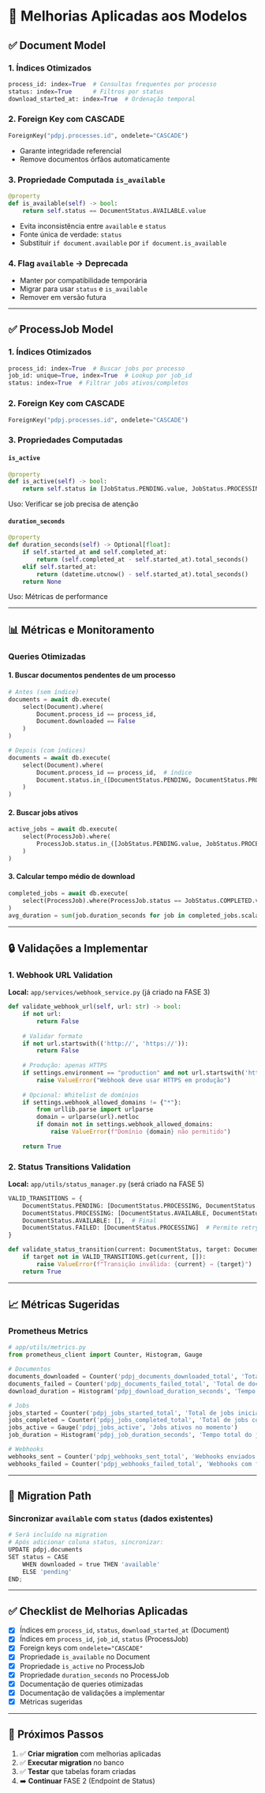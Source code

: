 # 🔧 Melhorias Aplicadas aos Modelos

## ✅ Document Model

### 1. **Índices Otimizados**
```python
process_id: index=True  # Consultas frequentes por processo
status: index=True      # Filtros por status
download_started_at: index=True  # Ordenação temporal
```

### 2. **Foreign Key com CASCADE**
```python
ForeignKey("pdpj.processes.id", ondelete="CASCADE")
```
- Garante integridade referencial
- Remove documentos órfãos automaticamente

### 3. **Propriedade Computada `is_available`**
```python
@property
def is_available(self) -> bool:
    return self.status == DocumentStatus.AVAILABLE.value
```
- Evita inconsistência entre `available` e `status`
- Fonte única de verdade: `status`
- Substituir `if document.available` por `if document.is_available`

### 4. **Flag `available` → Deprecada**
- Manter por compatibilidade temporária
- Migrar para usar `status` e `is_available`
- Remover em versão futura

---

## ✅ ProcessJob Model

### 1. **Índices Otimizados**
```python
process_id: index=True  # Buscar jobs por processo
job_id: unique=True, index=True  # Lookup por job_id
status: index=True  # Filtrar jobs ativos/completos
```

### 2. **Foreign Key com CASCADE**
```python
ForeignKey("pdpj.processes.id", ondelete="CASCADE")
```

### 3. **Propriedades Computadas**

#### `is_active`
```python
@property
def is_active(self) -> bool:
    return self.status in [JobStatus.PENDING.value, JobStatus.PROCESSING.value]
```
Uso: Verificar se job precisa de atenção

#### `duration_seconds`
```python
@property
def duration_seconds(self) -> Optional[float]:
    if self.started_at and self.completed_at:
        return (self.completed_at - self.started_at).total_seconds()
    elif self.started_at:
        return (datetime.utcnow() - self.started_at).total_seconds()
    return None
```
Uso: Métricas de performance

---

## 📊 Métricas e Monitoramento

### Queries Otimizadas

#### 1. Buscar documentos pendentes de um processo
```python
# Antes (sem índice)
documents = await db.execute(
    select(Document).where(
        Document.process_id == process_id,
        Document.downloaded == False
    )
)

# Depois (com índices)
documents = await db.execute(
    select(Document).where(
        Document.process_id == process_id,  # índice
        Document.status.in_([DocumentStatus.PENDING, DocumentStatus.PROCESSING])  # índice
    )
)
```

#### 2. Buscar jobs ativos
```python
active_jobs = await db.execute(
    select(ProcessJob).where(
        ProcessJob.status.in_([JobStatus.PENDING.value, JobStatus.PROCESSING.value])
    )
)
```

#### 3. Calcular tempo médio de download
```python
completed_jobs = await db.execute(
    select(ProcessJob).where(ProcessJob.status == JobStatus.COMPLETED.value)
)
avg_duration = sum(job.duration_seconds for job in completed_jobs.scalars()) / len(completed_jobs.scalars().all())
```

---

## 🔒 Validações a Implementar

### 1. Webhook URL Validation
**Local:** `app/services/webhook_service.py` (já criado na FASE 3)

```python
def validate_webhook_url(self, url: str) -> bool:
    if not url:
        return False
    
    # Validar formato
    if not url.startswith(('http://', 'https://')):
        return False
    
    # Produção: apenas HTTPS
    if settings.environment == "production" and not url.startswith('https://'):
        raise ValueError("Webhook deve usar HTTPS em produção")
    
    # Opcional: Whitelist de domínios
    if settings.webhook_allowed_domains != {"*"}:
        from urllib.parse import urlparse
        domain = urlparse(url).netloc
        if domain not in settings.webhook_allowed_domains:
            raise ValueError(f"Domínio {domain} não permitido")
    
    return True
```

### 2. Status Transitions Validation
**Local:** `app/utils/status_manager.py` (será criado na FASE 5)

```python
VALID_TRANSITIONS = {
    DocumentStatus.PENDING: [DocumentStatus.PROCESSING, DocumentStatus.FAILED],
    DocumentStatus.PROCESSING: [DocumentStatus.AVAILABLE, DocumentStatus.FAILED],
    DocumentStatus.AVAILABLE: [],  # Final
    DocumentStatus.FAILED: [DocumentStatus.PROCESSING]  # Permite retry
}

def validate_status_transition(current: DocumentStatus, target: DocumentStatus) -> bool:
    if target not in VALID_TRANSITIONS.get(current, []):
        raise ValueError(f"Transição inválida: {current} → {target}")
    return True
```

---

## 📈 Métricas Sugeridas

### Prometheus Metrics
```python
# app/utils/metrics.py
from prometheus_client import Counter, Histogram, Gauge

# Documentos
documents_downloaded = Counter('pdpj_documents_downloaded_total', 'Total de documentos baixados')
documents_failed = Counter('pdpj_documents_failed_total', 'Total de documentos com falha')
download_duration = Histogram('pdpj_download_duration_seconds', 'Tempo de download')

# Jobs
jobs_started = Counter('pdpj_jobs_started_total', 'Total de jobs iniciados')
jobs_completed = Counter('pdpj_jobs_completed_total', 'Total de jobs completados')
jobs_active = Gauge('pdpj_jobs_active', 'Jobs ativos no momento')
job_duration = Histogram('pdpj_job_duration_seconds', 'Tempo total do job')

# Webhooks
webhooks_sent = Counter('pdpj_webhooks_sent_total', 'Webhooks enviados')
webhooks_failed = Counter('pdpj_webhooks_failed_total', 'Webhooks com falha')
```

---

## 🔄 Migration Path

### Sincronizar `available` com `status` (dados existentes)

```python
# Será incluído na migration
# Após adicionar coluna status, sincronizar:
UPDATE pdpj.documents
SET status = CASE
    WHEN downloaded = true THEN 'available'
    ELSE 'pending'
END;
```

---

## ✅ Checklist de Melhorias Aplicadas

- [x] Índices em `process_id`, `status`, `download_started_at` (Document)
- [x] Índices em `process_id`, `job_id`, `status` (ProcessJob)
- [x] Foreign keys com `ondelete="CASCADE"`
- [x] Propriedade `is_available` no Document
- [x] Propriedade `is_active` no ProcessJob
- [x] Propriedade `duration_seconds` no ProcessJob
- [x] Documentação de queries otimizadas
- [x] Documentação de validações a implementar
- [x] Métricas sugeridas

---

## 🚀 Próximos Passos

1. ✅ **Criar migration** com melhorias aplicadas
2. ✅ **Executar migration** no banco
3. ✅ **Testar** que tabelas foram criadas
4. ➡️ **Continuar** FASE 2 (Endpoint de Status)

